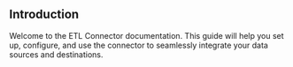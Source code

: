 ## Introduction
Welcome to the ETL Connector documentation. This guide will help you set up, configure, and use the connector to seamlessly integrate your data sources and destinations.

